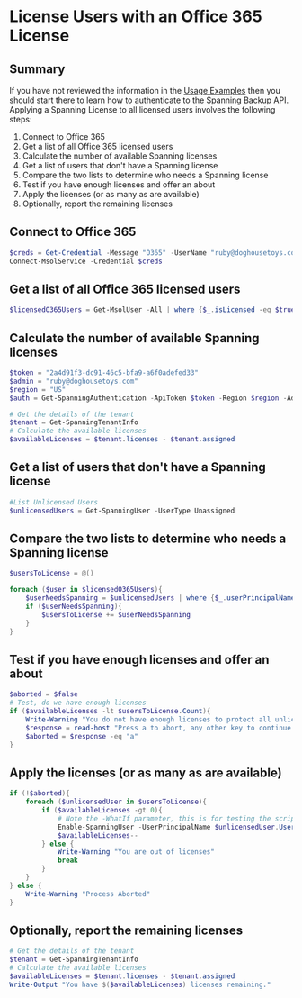 # License Users with an Office 365 License

## Summary

If you have not reviewed the information in the [Usage Examples](samples.md) then you should start there to learn how to authenticate to the Spanning Backup API. Applying a Spanning License to all licensed users involves the following steps:

1. Connect to Office 365
1. Get a list of all Office 365 licensed users
1. Calculate the number of available Spanning licenses
1. Get a list of users that don't have a Spanning license
1. Compare the two lists to determine who needs a Spanning license
1. Test if you have enough licenses and offer an about
1. Apply the licenses (or as many as are available)
1. Optionally, report the remaining licenses

## Connect to Office 365

```powershell
$creds = Get-Credential -Message "O365" -UserName "ruby@doghousetoys.com"
Connect-MsolService -Credential $creds
```

## Get a list of all Office 365 licensed users

```powershell
$licensedO365Users = Get-MsolUser -All | where {$_.isLicensed -eq $true}
```

## Calculate the number of available Spanning licenses

```powershell
$token = "2a4d91f3-dc91-46c5-bfa9-a6f0adefed33"
$admin = "ruby@doghousetoys.com"
$region = "US"
$auth = Get-SpanningAuthentication -ApiToken $token -Region $region -AdminEmail $admin

# Get the details of the tenant
$tenant = Get-SpanningTenantInfo
# Calculate the available licenses
$availableLicenses = $tenant.licenses - $tenant.assigned
```

## Get a list of users that don't have a Spanning license

```powershell
#List Unlicensed Users
$unlicensedUsers = Get-SpanningUser -UserType Unassigned
```

## Compare the two lists to determine who needs a Spanning license

```powershell
$usersToLicense = @()

foreach ($user in $licensedO365Users){
    $userNeedsSpanning = $unlicensedUsers | where {$_.userPrincipalName -eq $user.UserPrincipalName}
    if ($userNeedsSpanning){
        $usersToLicense += $userNeedsSpanning
    }
}
```

## Test if you have enough licenses and offer an about

```powershell
$aborted = $false
# Test, do we have enough licenses
if ($availableLicenses -lt $usersToLicense.Count){
    Write-Warning "You do not have enough licenses to protect all unlicensed users."
    $response = read-host "Press a to abort, any other key to continue and assign as many licenses as you have left." 
    $aborted = $response -eq "a"
}
```

## Apply the licenses (or as many as are available)

```powershell
if (!$aborted){
    foreach ($unlicensedUser in $usersToLicense){
        if ($availableLicenses -gt 0){
            # Note the -WhatIf parameter, this is for testing the script. Remove it for production
            Enable-SpanningUser -UserPrincipalName $unlicensedUser.UserPrincipalName -WhatIf
            $availableLicenses--
        } else {
            Write-Warning "You are out of licenses"
            break
        }
    }
} else {
    Write-Warning "Process Aborted"
}
```

## Optionally, report the remaining licenses

```powershell
# Get the details of the tenant
$tenant = Get-SpanningTenantInfo
# Calculate the available licenses
$availableLicenses = $tenant.licenses - $tenant.assigned
Write-Output "You have $($availableLicenses) licenses remaining."
```
